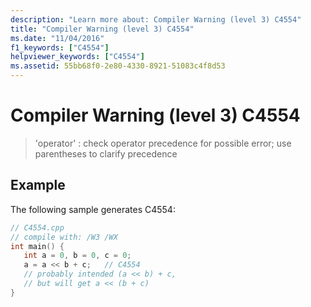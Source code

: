 ```yaml
---
description: "Learn more about: Compiler Warning (level 3) C4554"
title: "Compiler Warning (level 3) C4554"
ms.date: "11/04/2016"
f1_keywords: ["C4554"]
helpviewer_keywords: ["C4554"]
ms.assetid: 55bb68f0-2e80-4330-8921-51083c4f8d53
---
```

# Compiler Warning (level 3) C4554

> 'operator' : check operator precedence for possible error; use parentheses to clarify precedence

## Example

The following sample generates C4554:

```cpp
// C4554.cpp
// compile with: /W3 /WX
int main() {
   int a = 0, b = 0, c = 0;
   a = a << b + c;   // C4554
   // probably intended (a << b) + c,
   // but will get a << (b + c)
}
```

